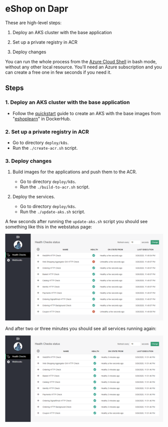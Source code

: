 # eShop on Dapr

These are high-level steps:

1. Deploy an AKS cluster with the base application

2. Set up a private registry in ACR

3. Deploy changes

You can run the whole process from the [Azure Cloud Shell](https://docs.microsoft.com/azure/cloud-shell/overview) in bash mode, without any other local resource. You'll need an Azure subscription and you can create a free one in few seconds if you need it.

## Steps

### 1. Deploy an AKS cluster with the base application

- Follow the [quickstart](deploy/k8s/README.md) guide to create an AKS with the base images from "[eshoplearn](https://hub.docker.com/orgs/eshoplearn/repositories)" in DockerHub.

### 2. Set up a private registry in ACR

- Go to directory `deploy/k8s`.
- Run the `./create-acr.sh` script.

### 3. Deploy changes

1. Build images for the applications and push them to the ACR.
   - Go to directory `deploy/k8s`.
   - Run the `./build-to-acr.sh` script.

2. Deploy the services.
   - Go to directory `deploy/k8s`.
   - Run the `./update-aks.sh` script.

A few seconds after running the `update-aks.sh` script you should see something like this in the webstatus page:

![](media/eshoponcontainers-webstatus-failing-services-after-update.png)

And after two or three minutes you should see all services running again:

![](media/eshoponcontainers-webstatus-working-services-after-update.png)